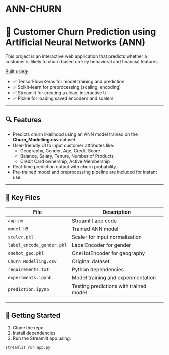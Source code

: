 # ANN-CHURN
# 🧠 Customer Churn Prediction using Artificial Neural Networks (ANN)

This project is an interactive web application that predicts whether a customer is likely to churn based on key behavioral and financial features.

Built using:
- ✅ TensorFlow/Keras for model training and prediction  
- ✅ Scikit-learn for preprocessing (scaling, encoding)  
- ✅ Streamlit for creating a clean, interactive UI  
- ✅ Pickle for loading saved encoders and scalers  

---

## 🔍 Features

- Predicts churn likelihood using an ANN model trained on the **Churn_Modelling.csv** dataset.
- User-friendly UI to input customer attributes like:
  - Geography, Gender, Age, Credit Score
  - Balance, Salary, Tenure, Number of Products
  - Credit Card ownership, Active Membership
- Real-time prediction output with churn probability.
- Pre-trained model and preprocessing pipeline are included for instant use.

---

## 📂 Key Files

| File                      | Description                             |
|---------------------------|-----------------------------------------|
| `app.py`                  | Streamlit app code                      |
| `model.h5`                | Trained ANN model                       |
| `scaler.pkl`              | Scaler for input normalization          |
| `label_encode_gender.pkl` | LabelEncoder for gender                 |
| `onehot_geo.pkl`          | OneHotEncoder for geography             |
| `Churn_Modelling.csv`     | Original dataset                        |
| `requirements.txt`        | Python dependencies                     |
| `experiments.ipynb`       | Model training and experimentation      |
| `prediction.ipynb`        | Testing predictions with trained model  |

---

## 🚀 Getting Started

1. Clone the repo  
2. Install dependencies  
3. Run the Streamlit app using:

```bash
streamlit run app.py
